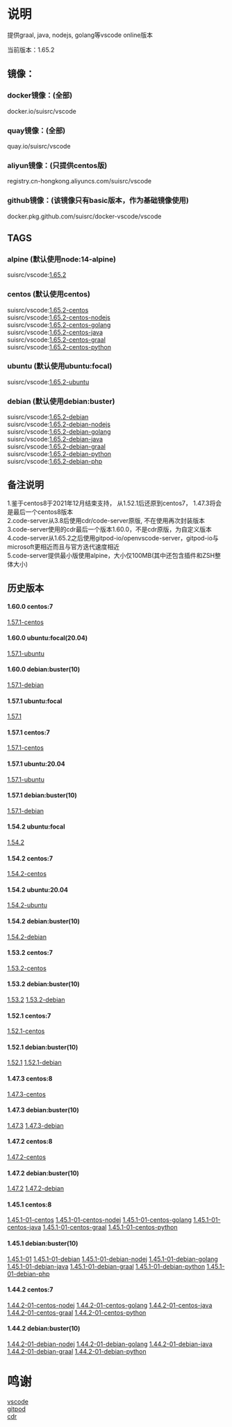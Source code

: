 # 说明

提供graal, java, nodejs, golang等vscode online版本  

当前版本：1.65.2  

## 镜像：

### docker镜像：(全部)  
docker.io/suisrc/vscode  

### quay镜像：(全部)
quay.io/suisrc/vscode  

### aliyun镜像：(只提供centos版)
registry.cn-hongkong.aliyuncs.com/suisrc/vscode  

### github镜像：(该镜像只有basic版本，作为基础镜像使用)  
docker.pkg.github.com/suisrc/docker-vscode/vscode  

## TAGS

### alpine (默认使用node:14-alpine)
suisrc/vscode:[1.65.2](https://github.com/suisrc/docker-vscode/tree/dev-vscode)  
  
### centos (默认使用centos)
suisrc/vscode:[1.65.2-centos](https://github.com/suisrc/docker-vscode/tree/dev-vscode)  
suisrc/vscode:[1.65.2-centos-nodejs](https://github.com/suisrc/docker-vscode/tree/dev-nodejs)  
suisrc/vscode:[1.65.2-centos-golang](https://github.com/suisrc/docker-vscode/tree/dev-golang)  
suisrc/vscode:[1.65.2-centos-java](https://github.com/suisrc/docker-vscode/tree/dev-java)  
suisrc/vscode:[1.65.2-centos-graal](https://github.com/suisrc/docker-vscode/tree/dev-graal)  
suisrc/vscode:[1.65.2-centos-python](https://github.com/suisrc/docker-vscode/tree/dev-python)  
  
### ubuntu (默认使用ubuntu:focal)
suisrc/vscode:[1.65.2-ubuntu](https://github.com/suisrc/docker-vscode/tree/dev-vscode)  
  
### debian (默认使用debian:buster)
suisrc/vscode:[1.65.2-debian](https://github.com/suisrc/docker-vscode/tree/dev-vscode)  
suisrc/vscode:[1.65.2-debian-nodejs](https://github.com/suisrc/docker-vscode/tree/dev-nodejs)  
suisrc/vscode:[1.65.2-debian-golang](https://github.com/suisrc/docker-vscode/tree/dev-golang)  
suisrc/vscode:[1.65.2-debian-java](https://github.com/suisrc/docker-vscode/tree/dev-java)  
suisrc/vscode:[1.65.2-debian-graal](https://github.com/suisrc/docker-vscode/tree/dev-graal)  
suisrc/vscode:[1.65.2-debian-python](https://github.com/suisrc/docker-vscode/tree/dev-python)  
suisrc/vscode:[1.65.2-debian-php](https://github.com/suisrc/docker-vscode/tree/dev-php)  
  
## 备注说明
1.鉴于centos8于2021年12月结束支持， 从1.52.1后还原到centos7， 1.47.3将会是最后一个centos8版本  
2.code-server从3.8后使用cdr/code-server原版, 不在使用再次封装版本  
3.code-server使用的cdr最后一个版本1.60.0，不是cdr原版，为自定义版本  
4.code-server从1.65.2之后使用gitpod-io/openvscode-server，gitpod-io与microsoft更相近而且与官方迭代速度相近  
5.code-server提供最小版使用alpine，大小仅100MB(其中还包含插件和ZSH整体大小)  
  
## 历史版本

#### 1.60.0 centos:7
[1.57.1-centos](https://quay.io/repository/suisrc/vscode)

#### 1.60.0 ubuntu:focal(20.04)
[1.57.1-ubuntu](https://quay.io/repository/suisrc/vscode)

#### 1.60.0 debian:buster(10)
[1.57.1-debian](https://quay.io/repository/suisrc/vscode)

#### 1.57.1 ubuntu:focal
[1.57.1](https://quay.io/repository/suisrc/vscode)

#### 1.57.1 centos:7
[1.57.1-centos](https://quay.io/repository/suisrc/vscode)

#### 1.57.1 ubuntu:20.04
[1.57.1-ubuntu](https://quay.io/repository/suisrc/vscode)

#### 1.57.1 debian:buster(10)
[1.57.1-debian](https://quay.io/repository/suisrc/vscode)

#### 1.54.2 ubuntu:focal
[1.54.2](https://quay.io/repository/suisrc/vscode)

#### 1.54.2 centos:7
[1.54.2-centos](https://quay.io/repository/suisrc/vscode)

#### 1.54.2 ubuntu:20.04
[1.54.2-ubuntu](https://quay.io/repository/suisrc/vscode)

#### 1.54.2 debian:buster(10)
[1.54.2-debian](https://quay.io/repository/suisrc/vscode)

#### 1.53.2 centos:7
[1.53.2-centos](https://quay.io/repository/suisrc/vscode)

#### 1.53.2 debian:buster(10)
[1.53.2](https://quay.io/repository/suisrc/vscode)
[1.53.2-debian](https://quay.io/repository/suisrc/vscode)

#### 1.52.1 centos:7
[1.52.1-centos](https://hub.docker.com/r/suisrc/vscode/tags)

#### 1.52.1 debian:buster(10)
[1.52.1](https://hub.docker.com/r/suisrc/vscode/tags)
[1.52.1-debian](https://hub.docker.com/r/suisrc/vscode/tags)

#### 1.47.3 centos:8
[1.47.3-centos](https://hub.docker.com/r/suisrc/vscode/tags)

#### 1.47.3 debian:buster(10)
[1.47.3](https://hub.docker.com/r/suisrc/vscode/tags)
[1.47.3-debian](https://hub.docker.com/r/suisrc/vscode/tags)

#### 1.47.2 centos:8
[1.47.2-centos](https://hub.docker.com/r/suisrc/vscode/tags)

#### 1.47.2 debian:buster(10)
[1.47.2](https://hub.docker.com/r/suisrc/vscode/tags)
[1.47.2-debian](https://hub.docker.com/r/suisrc/vscode/tags)

#### 1.45.1 centos:8
[1.45.1-01-centos](https://hub.docker.com/r/suisrc/vscode/tags)
[1.45.1-01-centos-nodej](https://hub.docker.com/r/suisrc/vscode/tags)
[1.45.1-01-centos-golang](https://hub.docker.com/r/suisrc/vscode/tags)
[1.45.1-01-centos-java](https://hub.docker.com/r/suisrc/vscode/tags)
[1.45.1-01-centos-graal](https://hub.docker.com/r/suisrc/vscode/tags)
[1.45.1-01-centos-python](https://hub.docker.com/r/suisrc/vscode/tags)

#### 1.45.1 debian:buster(10)
[1.45.1-01](https://hub.docker.com/r/suisrc/vscode/tags)
[1.45.1-01-debian](https://hub.docker.com/r/suisrc/vscode/tags)
[1.45.1-01-debian-nodej](https://hub.docker.com/r/suisrc/vscode/tags)
[1.45.1-01-debian-golang](https://hub.docker.com/r/suisrc/vscode/tags)
[1.45.1-01-debian-java](https://hub.docker.com/r/suisrc/vscode/tags)
[1.45.1-01-debian-graal](https://hub.docker.com/r/suisrc/vscode/tags)
[1.45.1-01-debian-python](https://hub.docker.com/r/suisrc/vscode/tags)
[1.45.1-01-debian-php](https://hub.docker.com/r/suisrc/vscode/tags)

#### 1.44.2 centos:7
[1.44.2-01-centos-nodej](https://hub.docker.com/r/suisrc/vscode/tags)
[1.44.2-01-centos-golang](https://hub.docker.com/r/suisrc/vscode/tags)
[1.44.2-01-centos-java](https://hub.docker.com/r/suisrc/vscode/tags)
[1.44.2-01-centos-graal](https://hub.docker.com/r/suisrc/vscode/tags)
[1.44.2-01-centos-python](https://hub.docker.com/r/suisrc/vscode/tags)

#### 1.44.2 debian:buster(10)
[1.44.2-01-debian-nodej](https://hub.docker.com/r/suisrc/vscode/tags)
[1.44.2-01-debian-golang](https://hub.docker.com/r/suisrc/vscode/tags)
[1.44.2-01-debian-java](https://hub.docker.com/r/suisrc/vscode/tags)
[1.44.2-01-debian-graal](https://hub.docker.com/r/suisrc/vscode/tags)
[1.44.2-01-debian-python](https://hub.docker.com/r/suisrc/vscode/tags)

# 鸣谢
[vscode](https://github.com/microsoft/vscode/releases)  
[gitpod](https://github.com/gitpod-io/openvscode-server/releases)  
[cdr](https://github.com/cdr/code-server/releases)  
